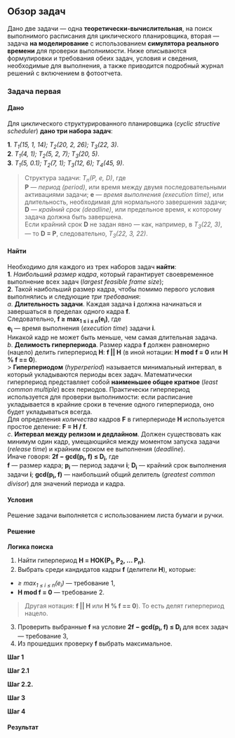 ## Обзор задач

Дано две задачи — одна **теоретически-вычислительная**, на поиск выполнимого расписания для циклического планировщика, вторая — задача **на моделирование** с использованием **симулятора реального времени** для проверки выполнимости. Ниже описываются формулировки и требования обеих задач, условия и сведения, необходимые для выполнения, а также приводится подробный журнал решений с включением в фотоотчета.

### Задача первая

#### Дано

Для циклического структурированного планировщика (*cyclic structive scheduler*) **дано три набора задач**:

**1**. *T<sub>1</sub>(15, 1, 14); T<sub>2</sub>(20, 2, 26); T<sub>3</sub>(22, 3)*.  
**2**. *T<sub>1</sub>(4, 1); T<sub>2</sub>(5, 2, 7); T<sub>3</sub>(20, 5)*.  
**3**. *T<sub>1</sub>(5, 0.1); T<sub>2</sub>(7, 1); T<sub>3</sub>(12, 6); T<sub>4</sub>(45, 9)*.

> Структура задачи: *T<sub>n</sub>(P, e, D)*, где  
> **P** — *период (period)*, или время между двумя последовательными активациями задачи; **e** — *время выполнения (execution time)*, или длительность, необходимая для нормального завершения задачи; **D** — *крайний срок (deadline)*, или предельное время, к которому задача должна быть завершена.  
> Если крайний срок **D** не задан явно — как, например, в *T<sub>3</sub>(22, 3)*, — то **D = P**, следовательно, *T<sub>3</sub>(22, 3, 22)*.

#### Найти

Необходимо для каждого из трех наборов задач **найти**:  
**1**. *Наибольший размер кадра*, который гарантирует своевременное выполнение всех задач (*largest feasible frame size*);  
**2**. Такой наибольший размер кадра, чтобы помимо первого условия выполнялись и следующие *три требования*:  
	*a*. **Длительность задачи**. Каждая задача **i** должна начинаться и завершаться в пределах одного кадра **f**.  
	Следовательно, **f ≥ max<sub>1 ≤ i ≤ n</sub>(e<sub>i</sub>)**, где  
	**e<sub>i</sub>** — время выполнения (*execution time*) задачи **i**.  
	Никакой кадр не может быть меньше, чем самая длительная задача.  
	*b*. **Делимость гиперпериода**. Размер кадра **f** должен равномерно (нацело) делить гиперпериод **H**: **f || H** (в иной нотации: **H mod f = 0** или **H % f == 0**).  
	> **Гиперпериодом** (*hyperperiod*) называется минимальный интервал, в который укладываются периоды всех задач. Математически гиперпериод представляет собой **наименьшее общее кратное** (*least common multiple*) всех периодов. Практически гиперпериод используется для проверки выполнимости: если расписание укладывается в крайние сроки в течение одного гиперпериода, оно будет укладываться всегда.  
	Для определения *количества* кадров **F** в гиперпериоде **H** используется простое деление: **F = H / f**.  
	*c*. **Интервал между релизом и дедлайном**. Должен существовать как минимум один кадр, умещающийся между моментом запуска задачи (*release time*) и крайним сроком ее выполнения (*deadline*).  
	Иначе говоря: **2f − gcd(p<sub>i</sub>, f) ≤ D<sub>i</sub>**, где  
	**f** — размер кадра; **p<sub>i</sub>** — период задачи **i**; **D<sub>i</sub>** — крайний срок выполнения задачи **i**; **gcd(p<sub>i</sub>, f)** — наибольший общий делитель (*greatest common divisor*) для значений периода и кадра.

#### Условия

Решение задачи выполняется с использованием листа бумаги и ручки.

#### Решение

**Логика поиска**
1. Найти гиперпериод **H = НОК(P<sub>1</sub>, P<sub>2</sub>, ... P<sub>n</sub>)**.
2. Выбрать среди кандидатов кадры **f** (делители **H**), которые:  
- *≥ max<sub>1 ≤ i ≤ n</sub>(e<sub>i</sub>)* — требование 1,  
- **H mod f = 0** — требование 2.  
> Другая нотация: **f || H** или **H % f == 0**). То есть делят гиперпериод нацело.
3. Проверить выбранные **f** на условие **2f − gcd(p<sub>i</sub>, f) ≤ D<sub>i</sub>** для всех задач — требование 3,  
4. Из прошедших проверку **f** выбрать максимальное.

**Шаг 1**

**Шаг 2.1**

**Шаг 2.2.**

**Шаг 3**

**Шаг 4**

#### Результат


